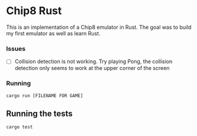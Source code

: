 # Chip8 Rust 

This is an implementation of a Chip8 emulator in Rust.  The goal was to build my first emulator as well as learn Rust.

### Issues

- [ ] Collision detection is not working.  Try playing Pong, the collision detection only seems to work at the upper corner of the screen

### Running 

```
cargo run [FILENAME FOR GAME]
```

## Running the tests

```
cargo test
```
